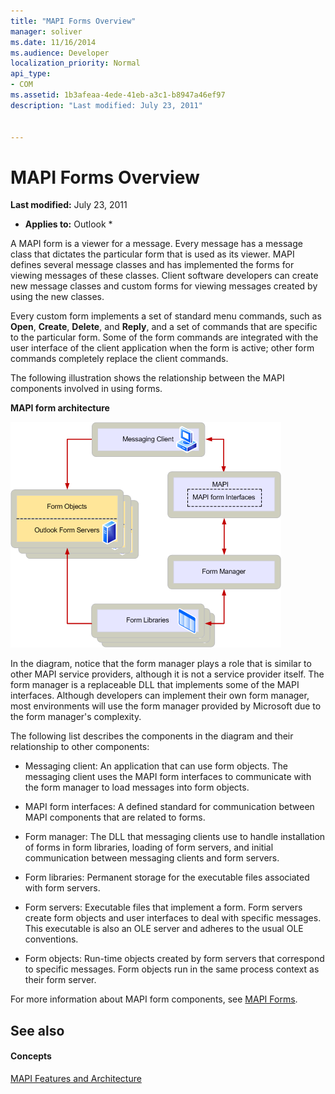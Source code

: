 ```yaml
---
title: "MAPI Forms Overview"
manager: soliver
ms.date: 11/16/2014
ms.audience: Developer
localization_priority: Normal
api_type:
- COM
ms.assetid: 1b3afeaa-4ede-41eb-a3c1-b8947a46ef97
description: "Last modified: July 23, 2011"
 
 
---
```


# MAPI Forms Overview

 **Last modified:** July 23, 2011 
  
 * **Applies to:** Outlook * 
  
A MAPI form is a viewer for a message. Every message has a message class that dictates the particular form that is used as its viewer. MAPI defines several message classes and has implemented the forms for viewing messages of these classes. Client software developers can create new message classes and custom forms for viewing messages created by using the new classes.
  
Every custom form implements a set of standard menu commands, such as **Open**, **Create**, **Delete**, and **Reply**, and a set of commands that are specific to the particular form. Some of the form commands are integrated with the user interface of the client application when the form is active; other form commands completely replace the client commands. 
  
The following illustration shows the relationship between the MAPI components involved in using forms. 
  
 **MAPI form architecture**
  
![MAPI form architecture](media/forms01.gif)
  
In the diagram, notice that the form manager plays a role that is similar to other MAPI service providers, although it is not a service provider itself. The form manager is a replaceable DLL that implements some of the MAPI interfaces. Although developers can implement their own form manager, most environments will use the form manager provided by Microsoft due to the form manager's complexity.
  
The following list describes the components in the diagram and their relationship to other components:
  
- Messaging client: An application that can use form objects. The messaging client uses the MAPI form interfaces to communicate with the form manager to load messages into form objects.
    
- MAPI form interfaces: A defined standard for communication between MAPI components that are related to forms.
    
- Form manager: The DLL that messaging clients use to handle installation of forms in form libraries, loading of form servers, and initial communication between messaging clients and form servers.
    
- Form libraries: Permanent storage for the executable files associated with form servers.
    
- Form servers: Executable files that implement a form. Form servers create form objects and user interfaces to deal with specific messages. This executable is also an OLE server and adheres to the usual OLE conventions.
    
- Form objects: Run-time objects created by form servers that correspond to specific messages. Form objects run in the same process context as their form server.
    
For more information about MAPI form components, see [MAPI Forms](mapi-forms.md).
  
## See also

#### Concepts

[MAPI Features and Architecture](mapi-features-and-architecture.md)

